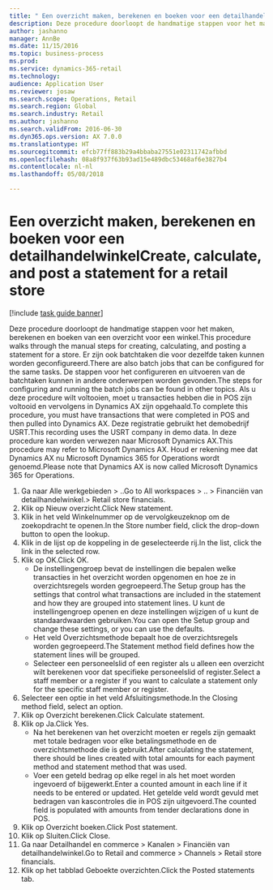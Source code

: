 ```yaml
--- 
title: " Een overzicht maken, berekenen en boeken voor een detailhandelwinkel"
description: Deze procedure doorloopt de handmatige stappen voor het maken, berekenen en boeken van een overzicht voor een winkel.
author: jashanno
manager: AnnBe
ms.date: 11/15/2016
ms.topic: business-process
ms.prod: 
ms.service: dynamics-365-retail
ms.technology: 
audience: Application User
ms.reviewer: josaw
ms.search.scope: Operations, Retail
ms.search.region: Global
ms.search.industry: Retail
ms.author: jashanno
ms.search.validFrom: 2016-06-30
ms.dyn365.ops.version: AX 7.0.0
ms.translationtype: HT
ms.sourcegitcommit: efcb77ff883b29a4bbaba27551e02311742afbbd
ms.openlocfilehash: 08a8f937f63b93ad15e489dbc53468af6e3827b4
ms.contentlocale: nl-nl
ms.lasthandoff: 05/08/2018

---
```

# <a name="create-calculate-and-post-a-statement-for-a-retail-store"></a><span data-ttu-id="cd6e6-103"> Een overzicht maken, berekenen en boeken voor een detailhandelwinkel</span><span class="sxs-lookup"><span data-stu-id="cd6e6-103">Create, calculate, and post a statement for a retail store</span></span>

[!include [task guide banner](../includes/task-guide-banner.md)]

<span data-ttu-id="cd6e6-104">Deze procedure doorloopt de handmatige stappen voor het maken, berekenen en boeken van een overzicht voor een winkel.</span><span class="sxs-lookup"><span data-stu-id="cd6e6-104">This procedure walks through the manual steps for creating, calculating, and posting a statement for a store.</span></span> <span data-ttu-id="cd6e6-105">Er zijn ook batchtaken die voor dezelfde taken kunnen worden geconfigureerd.</span><span class="sxs-lookup"><span data-stu-id="cd6e6-105">There are also batch jobs that can be configured for the same tasks.</span></span> <span data-ttu-id="cd6e6-106">De stappen voor het configureren en uitvoeren van de batchtaken kunnen in andere onderwerpen worden gevonden.</span><span class="sxs-lookup"><span data-stu-id="cd6e6-106">The steps for configuring and running the batch jobs can be found in other topics.</span></span> <span data-ttu-id="cd6e6-107">Als u deze procedure wilt voltooien, moet u transacties hebben die in POS zijn voltooid en vervolgens in Dynamics AX zijn opgehaald.</span><span class="sxs-lookup"><span data-stu-id="cd6e6-107">To complete this procedure, you must have transactions that were completed in POS and then pulled into Dynamics AX.</span></span> <span data-ttu-id="cd6e6-108">Deze registratie gebruikt het demobedrijf USRT.</span><span class="sxs-lookup"><span data-stu-id="cd6e6-108">This recording uses the USRT company in demo data.</span></span> <span data-ttu-id="cd6e6-109">In deze procedure kan worden verwezen naar Microsoft Dynamics AX.</span><span class="sxs-lookup"><span data-stu-id="cd6e6-109">This procedure may refer to Microsoft Dynamics AX.</span></span> <span data-ttu-id="cd6e6-110">Houd er rekening mee dat Dynamics AX nu Microsoft Dynamics 365 for Operations wordt genoemd.</span><span class="sxs-lookup"><span data-stu-id="cd6e6-110">Please note that Dynamics AX is now called Microsoft Dynamics 365 for Operations.</span></span>

1. <span data-ttu-id="cd6e6-111">Ga naar Alle werkgebieden > ..</span><span class="sxs-lookup"><span data-stu-id="cd6e6-111">Go to All workspaces > ..</span></span> <span data-ttu-id="cd6e6-112">> Financiën van detailhandelwinkel.</span><span class="sxs-lookup"><span data-stu-id="cd6e6-112">> Retail store financials.</span></span>
2. <span data-ttu-id="cd6e6-113">Klik op Nieuw overzicht.</span><span class="sxs-lookup"><span data-stu-id="cd6e6-113">Click New statement.</span></span>
3. <span data-ttu-id="cd6e6-114">Klik in het veld Winkelnummer op de vervolgkeuzeknop om de zoekopdracht te openen.</span><span class="sxs-lookup"><span data-stu-id="cd6e6-114">In the Store number field, click the drop-down button to open the lookup.</span></span>
4. <span data-ttu-id="cd6e6-115">Klik in de lijst op de koppeling in de geselecteerde rij.</span><span class="sxs-lookup"><span data-stu-id="cd6e6-115">In the list, click the link in the selected row.</span></span>
5. <span data-ttu-id="cd6e6-116">Klik op OK.</span><span class="sxs-lookup"><span data-stu-id="cd6e6-116">Click OK.</span></span>
    * <span data-ttu-id="cd6e6-117">De instellingengroep bevat de instellingen die bepalen welke transacties in het overzicht worden opgenomen en hoe ze in overzichtsregels worden gegroepeerd.</span><span class="sxs-lookup"><span data-stu-id="cd6e6-117">The Setup group has the settings that control what transactions are included in the statement and how they are grouped into statement lines.</span></span> <span data-ttu-id="cd6e6-118">U kunt de instellingengroep openen en deze instellingen wijzigen of u kunt de standaardwaarden gebruiken.</span><span class="sxs-lookup"><span data-stu-id="cd6e6-118">You can open the Setup group and change these settings, or you can use the defaults.</span></span>  
    * <span data-ttu-id="cd6e6-119">Het veld Overzichtsmethode bepaalt hoe de overzichtsregels worden gegroepeerd.</span><span class="sxs-lookup"><span data-stu-id="cd6e6-119">The Statement method field defines how the statement lines will be grouped.</span></span>  
    * <span data-ttu-id="cd6e6-120">Selecteer een personeelslid of een register als u alleen een overzicht wilt berekenen voor dat specifieke personeelslid of register.</span><span class="sxs-lookup"><span data-stu-id="cd6e6-120">Select a staff member or a register if you want to calculate a statement only for the specific staff member or register.</span></span>  
6. <span data-ttu-id="cd6e6-121">Selecteer een optie in het veld Afsluitingsmethode.</span><span class="sxs-lookup"><span data-stu-id="cd6e6-121">In the Closing method field, select an option.</span></span>
7. <span data-ttu-id="cd6e6-122">Klik op Overzicht berekenen.</span><span class="sxs-lookup"><span data-stu-id="cd6e6-122">Click Calculate statement.</span></span>
8. <span data-ttu-id="cd6e6-123">Klik op Ja.</span><span class="sxs-lookup"><span data-stu-id="cd6e6-123">Click Yes.</span></span>
    * <span data-ttu-id="cd6e6-124">Na het berekenen van het overzicht moeten er regels zijn gemaakt met totale bedragen voor elke betalingsmethode en de overzichtsmethode die is gebruikt.</span><span class="sxs-lookup"><span data-stu-id="cd6e6-124">After calculating the statement, there should be lines created with total amounts for each payment method and statement method that was used.</span></span>  
    * <span data-ttu-id="cd6e6-125">Voer een geteld bedrag op elke regel in als het moet worden ingevoerd of bijgewerkt.</span><span class="sxs-lookup"><span data-stu-id="cd6e6-125">Enter a counted amount in each line if it needs to be entered or updated.</span></span> <span data-ttu-id="cd6e6-126">Het getelde veld wordt gevuld met bedragen van kascontroles die in POS zijn uitgevoerd.</span><span class="sxs-lookup"><span data-stu-id="cd6e6-126">The counted field is populated with amounts from tender declarations done in POS.</span></span>  
9. <span data-ttu-id="cd6e6-127">Klik op Overzicht boeken.</span><span class="sxs-lookup"><span data-stu-id="cd6e6-127">Click Post statement.</span></span>
10. <span data-ttu-id="cd6e6-128">Klik op Sluiten.</span><span class="sxs-lookup"><span data-stu-id="cd6e6-128">Click Close.</span></span>
11. <span data-ttu-id="cd6e6-129">Ga naar Detailhandel en commerce > Kanalen > Financiën van detailhandelwinkel.</span><span class="sxs-lookup"><span data-stu-id="cd6e6-129">Go to Retail and commerce > Channels > Retail store financials.</span></span>
12. <span data-ttu-id="cd6e6-130">Klik op het tabblad Geboekte overzichten.</span><span class="sxs-lookup"><span data-stu-id="cd6e6-130">Click the Posted statements tab.</span></span>


